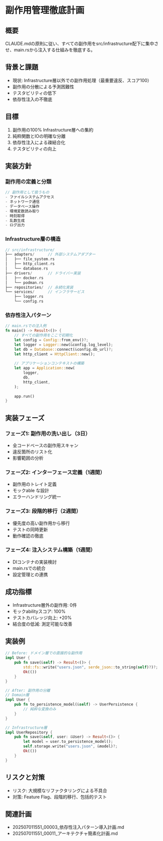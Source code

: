 # 副作用管理徹底計画

## 概要
CLAUDE.mdの原則に従い、すべての副作用をsrc/infrastructure配下に集中させ、main.rsから注入する仕組みを徹底する。

## 背景と課題
- 現状: Infrastructure層以外での副作用処理（最重要違反、スコア100）
- 副作用の分散による予測困難性
- テスタビリティの低下
- 依存性注入の不徹底

## 目標
1. 副作用の100% Infrastructure層への集約
2. 純粋関数とIOの明確な分離
3. 依存性注入による疎結合化
4. テスタビリティの向上

## 実装方針

### 副作用の定義と分類
```rust
// 副作用として扱うもの
- ファイルシステムアクセス
- ネットワーク通信
- データベース操作
- 環境変数読み取り
- 時刻取得
- 乱数生成
- ログ出力
```

### Infrastructure層の構造
```rust
// src/infrastructure/
├── adapters/      // 外部システムアダプター
│   ├── file_system.rs
│   ├── http_client.rs
│   └── database.rs
├── drivers/       // ドライバー実装
│   ├── docker.rs
│   └── podman.rs
├── repositories/  // 永続化実装
└── services/      // インフラサービス
    ├── logger.rs
    └── config.rs
```

### 依存性注入パターン
```rust
// main.rsでの注入例
fn main() -> Result<()> {
    // すべての副作用をここで初期化
    let config = Config::from_env()?;
    let logger = Logger::new(&config.log_level);
    let db = Database::connect(&config.db_url)?;
    let http_client = HttpClient::new();
    
    // アプリケーションコンテキストの構築
    let app = Application::new(
        logger,
        db,
        http_client,
    );
    
    app.run()
}
```

## 実装フェーズ

### フェーズ1: 副作用の洗い出し（3日）
- 全コードベースの副作用スキャン
- 違反箇所のリスト化
- 影響範囲の分析

### フェーズ2: インターフェース定義（1週間）
- 副作用のトレイト定義
- モックable な設計
- エラーハンドリング統一

### フェーズ3: 段階的移行（2週間）
- 優先度の高い副作用から移行
- テストの同時更新
- 動作確認の徹底

### フェーズ4: 注入システム構築（1週間）
- DIコンテナの実装検討
- main.rsでの統合
- 設定管理との連携

## 成功指標
- Infrastructure層外の副作用: 0件
- モックabilityスコア: 100%
- テストカバレッジ向上: +20%
- 結合度の低減: 測定可能な改善

## 実装例
```rust
// Before: ドメイン層での直接的な副作用
impl User {
    pub fn save(&self) -> Result<()> {
        std::fs::write("users.json", serde_json::to_string(self)?)?;
        Ok(())
    }
}

// After: 副作用の分離
// Domain層
impl User {
    pub fn to_persistence_model(&self) -> UserPersistence {
        // 純粋な変換のみ
    }
}

// Infrastructure層
impl UserRepository {
    pub fn save(&self, user: &User) -> Result<()> {
        let model = user.to_persistence_model();
        self.storage.write("users.json", &model)?;
        Ok(())
    }
}
```

## リスクと対策
- リスク: 大規模なリファクタリングによる不具合
- 対策: Feature Flag、段階的移行、包括的テスト

## 関連計画
- 202507011551_00003_依存性注入パターン導入計画.md
- 202507011551_00011_アーキテクチャ簡素化計画.md